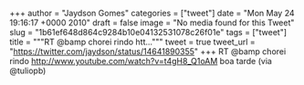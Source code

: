 
+++
author = "Jaydson Gomes"
categories = ["tweet"]
date = "Mon May 24 19:16:17 +0000 2010"
draft = false
image = "No media found for this Tweet"
slug = "1b61ef648d864c9284b10e04132531078c26f01e"
tags = ["tweet"]
title = """RT @bamp chorei rindo htt..."""
tweet = true
tweet_url = "https://twitter.com/jaydson/status/14641890355"
+++
RT @bamp chorei rindo http://www.youtube.com/watch?v=t4gH8_Q1oAM  boa tarde (via @tuliopb)
